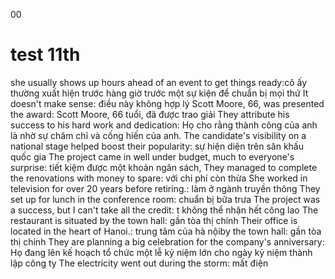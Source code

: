 00
# test 11th
she usually shows up hours ahead of an event to get things ready:cô ấy thường xuất hiện trước hàng giờ trước một sự kiện để chuẩn bị mọi thứ
It doesn't make sense: điều này không hợp lý
Scott Moore, 66, was presented the award: Scott Moore, 66 tuổi, đã được trao giải
They attribute his success to his hard work and dedication: Họ cho rằng thành công của anh là nhờ sự chăm chỉ và cống hiến của anh.
The candidate's visibility on a national stage helped boost their popularity: sự hiện diện trên sân khấu quốc gia
The project came in well under budget, much to everyone's surprise: tiết kiệm được một khoản ngân sách, 
They managed to complete the renovations with money to spare: với chi phí còn thừa
She worked in television for over 20 years before retiring.: làm ở ngành truyền thông
They set up for lunch in the conference room: chuẩn bị bữa trưa
The project was a success, but I can't take all the credit: t không thể nhận hết công lao
The restaurant is situated by the town hall: gần tòa thị chính
Their office is located in the heart of Hanoi.: trung tâm của hà nộiby the town hall: gần tòa thị chính
They are planning a big celebration for the company's anniversary: Họ đang lên kế hoạch tổ chức một lễ kỷ niệm lớn cho ngày kỷ niệm thành lập công ty
The electricity went out during the storm: mất điện

